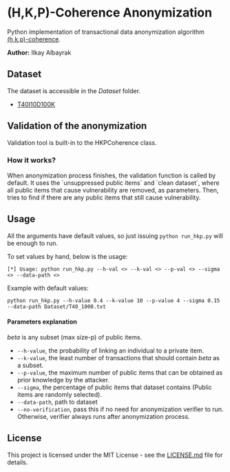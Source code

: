 <h1>(H,K,P)-Coherence Anonymization </h1>
Python implementation of transactional data anonymization 
algorithm <a href="https://dl.acm.org/doi/10.1145/1401890.1401982">(h,k,p)-coherence</a>.

<p><b>Author:</b> Ilkay Albayrak</p>

<h2>Dataset</h2>
The dataset is accessible in the <i>Dataset</i> folder.


* <a href="http://fimi.uantwerpen.be/data/T40I10D100K.dat">T40I10D100K</a>      

<h2>Validation of the anonymization</h2>
Validation tool is built-in to the HKPCoherence class. 
<h3><b>How it works?</b></h3> 
When anonymization process finishes, the validation function is called by default.
It uses the `unsuppressed public items` and `clean dataset`, where all public items that cause vulnerability are
removed, as parameters. Then, tries to find if there are any public items that still
cause vulnerability.



<h2>Usage</h2>

All the arguments have default values, so just issuing `python run_hkp.py` will be enough to run.

To set values by hand, below is the usage:
```shell
[*] Usage: python run_hkp.py --h-val <> --k-val <> --p-val <> --sigma <> --data-path <>
```

Example with default values:
```shell
python run_hkp.py --h-value 0.4 --k-value 10 --p-value 4 --sigma 0.15 --data-path Dataset/T40_1000.txt 
```
#### Parameters explanation
_beta_ is any subset (max size-p) of public items.
* `--h-value`, the probability of linking an individual to a private item.
* `--k-value`, the least number of transactions that should contain _beta_ as a subset.
* `--p-value`, the maximum number of public items that can be obtained as prior knowledge by the attacker.
* `--sigma`, the percentage of public items that dataset contains (Public items are randomly selected).
* `--data-path`, path to dataset
* `--no-verification`, pass this if no need for anonymization verifier to run. Otherwise, verifier always runs after anonymization process. 



<h2>License</h2>

This project is licensed under the MIT License - see the <a href="https://github.com/ilkayalbayrak/HKP_Coherence/blob/master/LICENSE.md">LICENSE.md</a> file for details.
